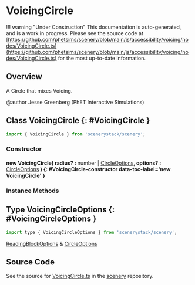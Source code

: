 # VoicingCircle

!!! warning "Under Construction"
    This documentation is auto-generated, and is a work in progress. Please see the source code at
    [https://github.com/phetsims/scenery/blob/main/js/accessibility/voicing/nodes/VoicingCircle.ts](https://github.com/phetsims/scenery/blob/main/js/accessibility/voicing/nodes/VoicingCircle.ts) for the most up-to-date information.

## Overview

A Circle that mixes Voicing.

@author Jesse Greenberg (PhET Interactive Simulations)

## Class VoicingCircle {: #VoicingCircle }


```js
import { VoicingCircle } from 'scenerystack/scenery';
```
### Constructor

#### new VoicingCircle( radius? : <span style="font-weight: 400;"><span style="color: hsla(calc(var(--md-hue) + 180deg),80%,40%,1);">number</span> | [CircleOptions](../scenery/Circle.md#CircleOptions)</span>, options? : <span style="font-weight: 400;">[CircleOptions](../scenery/Circle.md#CircleOptions)</span> ) {: #VoicingCircle-constructor data-toc-label='new VoicingCircle' }

### Instance Methods





## Type VoicingCircleOptions {: #VoicingCircleOptions }


```js
import type { VoicingCircleOptions } from 'scenerystack/scenery';
```


[ReadingBlockOptions](../scenery/ReadingBlock.md#ReadingBlockOptions) &amp; [CircleOptions](../scenery/Circle.md#CircleOptions)



## Source Code

See the source for [VoicingCircle.ts](https://github.com/phetsims/scenery/blob/main/js/accessibility/voicing/nodes/VoicingCircle.ts) in the [scenery](https://github.com/phetsims/scenery) repository.
